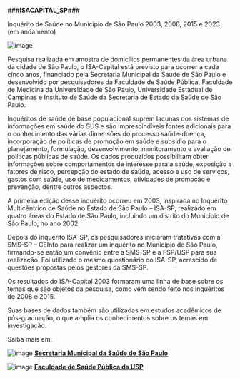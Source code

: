 **###ISACAPITAL_SP###**

Inquérito de Saúde no Município de São Paulo 2003, 2008, 2015 e 2023 (em andamento)

![image](https://github.com/user-attachments/assets/81ed77b3-0a6f-4e15-bca2-62cd86cd0458)

Pesquisa realizada em amostra de domicílios permanentes da área urbana da cidade de São Paulo, o ISA-Capital está previsto para ocorrer a cada cinco anos, financiado pela Secretaria Municipal da Saúde de São Paulo e desenvolvido por pesquisadores da Faculdade de Saúde Pública, Faculdade de Medicina da Universidade de São Paulo, Universidade Estadual de Campinas e Instituto de Saúde da Secretaria de Estado da Saúde de São Paulo.

Inquéritos de saúde de base populacional suprem lacunas dos sistemas de informações em saúde do SUS e são imprescindíveis fontes adicionais para o conhecimento das várias dimensões do processo saúde-doença, incorporação de políticas de promoção em saúde e subsídio para o planejamento, formulação, desenvolvimento, monitoramento e avaliação de políticas públicas de saúde. Os dados produzidos possibilitam obter informações sobre comportamentos de interesse para a saúde, exposição a fatores de risco, percepção do estado de saúde, acesso e uso de serviços, gastos com saúde, uso de medicamentos, atividades de promoção e prevenção, dentre outros aspectos.

A primeira edição desse inquérito ocorreu em 2003, inspirada no Inquérito Multicêntrico de Saúde no Estado de São Paulo – ISA-SP, realizado em quatro áreas do Estado de São Paulo, incluindo um distrito do Município de São Paulo, no ano 2002.

Depois do inquérito ISA-SP, os pesquisadores iniciaram tratativas com a SMS-SP – CEInfo para realizar um inquérito no Município de São Paulo, firmando-se então um convênio entre a SMS-SP e a FSP/USP para sua realização. Foi utilizado o mesmo questionário do ISA-SP, acrescido de questões propostas pelos gestores da SMS-SP.

Os resultados do ISA-Capital 2003 formaram uma linha de base sobre os temas que são objetos da pesquisa, como vem sendo feito nos inquéritos de 2008 e 2015.

Suas bases de dados também são utilizadas em estudos acadêmicos de pós-graduação, o que amplia os conhecimentos sobre os temas em investigação.

Saiba mais em:

![image](https://github.com/user-attachments/assets/7b248db0-c0aa-4219-a050-8ba6f8f06fd6)
**[Secretaria Municipal da Saúde de São Paulo](https://capital.sp.gov.br/web/saude/epidemiologia_e_informacao/isacapitalsp)**

![image](https://github.com/user-attachments/assets/8bf2052c-a92b-4139-a0c1-67cdbcc41a70)
**[Faculdade de Saúde Pública da USP](https://www.fsp.usp.br/isa-capital/apresentacao/)**
